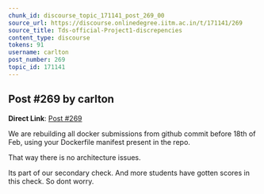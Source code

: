 ```yaml
---
chunk_id: discourse_topic_171141_post_269_00
source_url: https://discourse.onlinedegree.iitm.ac.in/t/171141/269
source_title: Tds-official-Project1-discrepencies
content_type: discourse
tokens: 91
username: carlton
post_number: 269
topic_id: 171141
---
```


## Post #269 by carlton

**Direct Link**: [Post #269](https://discourse.onlinedegree.iitm.ac.in/t/171141/269)

We are rebuilding all docker submissions from github commit before 18th of Feb, using your Dockerfile manifest present in the repo.

That way there is no architecture issues.

Its part of our secondary check. And more students have gotten scores in this check. So dont worry.
